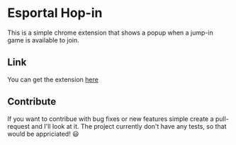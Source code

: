 # Esportal Hop-in
This is a simple chrome extension that shows a popup when a jump-in game is available to join.

## Link
You can get the extension [here](https://chrome.google.com/webstore/detail/esportal-hop-in/ciefpjjlahofahniiajpmpmhljehcndd?hl=sv&authuser=0)

## Contribute
If you want to contribue with bug fixes or new features simple create a pull-request and I'll look at it. The project currently don't have any tests, so that would be appriciated! :smiley:
